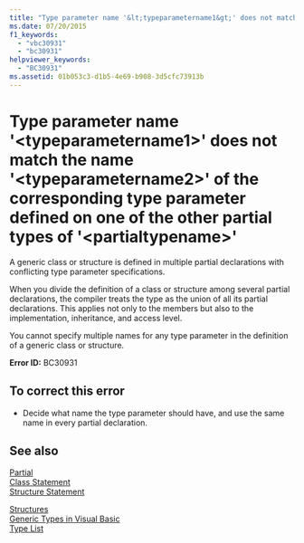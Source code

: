 ```yaml
---
title: "Type parameter name '&lt;typeparametername1&gt;' does not match the name '&lt;typeparametername2&gt;' of the corresponding type parameter defined on one of the other partial types of '&lt;partialtypename&gt;'"
ms.date: 07/20/2015
f1_keywords: 
  - "vbc30931"
  - "bc30931"
helpviewer_keywords: 
  - "BC30931"
ms.assetid: 01b053c3-d1b5-4e69-b908-3d5cfc73913b
---
```

# Type parameter name '&lt;typeparametername1&gt;' does not match the name '&lt;typeparametername2&gt;' of the corresponding type parameter defined on one of the other partial types of '&lt;partialtypename&gt;'
A generic class or structure is defined in multiple partial declarations with conflicting type parameter specifications.  
  
 When you divide the definition of a class or structure among several partial declarations, the compiler treats the type as the union of all its partial declarations. This applies not only to the members but also to the implementation, inheritance, and access level.  
  
 You cannot specify multiple names for any type parameter in the definition of a generic class or structure.  
  
 **Error ID:** BC30931  
  
## To correct this error  
  
-   Decide what name the type parameter should have, and use the same name in every partial declaration.  
  
## See also
 [Partial](../../visual-basic/language-reference/modifiers/partial.md)  
 [Class Statement](../../visual-basic/language-reference/statements/class-statement.md)  
 [Structure Statement](../../visual-basic/language-reference/statements/structure-statement.md)  
   
 [Structures](../../visual-basic/programming-guide/language-features/data-types/structures.md)  
 [Generic Types in Visual Basic](../../visual-basic/programming-guide/language-features/data-types/generic-types.md)  
 [Type List](../../visual-basic/language-reference/statements/type-list.md)
